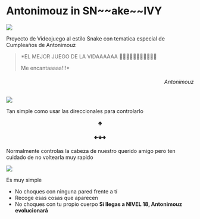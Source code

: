 
<h1>
Antonimouz in SN<span>~~ake~~</span>IVY
</h1>
<img src="https://i.imgur.com/oAzoaZG.png">

Proyecto de Videojuego al estilo Snake con tematica especial de Cumpleaños de Antonimouz

>  *EL MEJOR JUEGO DE LA VIDAAAAAA 💚💚💚💚💚💚💚💚💚💚💚
> 
> Me encantaaaaa!!!*
<h6 style="text-align: right" href="https://www.facebook.com/AntonimouZ-100410038800777">Antonimouz </h6>  


<img src="https://i.imgur.com/R2Puw8a.png">

Tan simple como usar las direccionales para controlarlo

<p style="text-align:center; margin:0px"><kbd>🢁</kbd></p><p style="text-align:center"><kbd>🢀</kbd><kbd>🢃</kbd><kbd>🢂</kbd></p>

Normalmente controlas la cabeza de nuestro querido amigo pero ten cuidado de no voltearla muy rapido

<img src="https://i.imgur.com/40vjRX5.png">

Es muy simple

- No choques con ninguna pared frente a tí
- Recoge esas cosas que aparecen
- No choques con tu propio cuerpo
**Si llegas a NIVEL 18, Antonimouz evolucionará**

[a]: https://www.facebook.com/AntonimouZ-100410038800777 "a"
